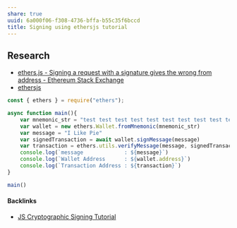 ```yaml
---
share: true
uuid: 6a000f06-f308-4736-bffa-b55c35f6bccd
title: Signing using ethersjs tutorial
---
```

## Research

* [ethers.js - Signing a request with a signature gives the wrong from address - Ethereum Stack Exchange](https://ethereum.stackexchange.com/questions/85212/signing-a-request-with-a-signature-gives-the-wrong-from-address)
* [ethersjs](../d833138c-b1fc-488b-81a1-195e6298178e)

``` typescript
const { ethers } = require("ethers");

async function main(){
    var mnemonic_str = "test test test test test test test test test test test junk"
    var wallet = new ethers.Wallet.fromMnemonic(mnemonic_str)
    var message = "I Like Pie"
    var signedTransaction = await wallet.signMessage(message)
    var transaction = ethers.utils.verifyMessage(message, signedTransaction);
    console.log(`message             : ${message}`)
    console.log(`Wallet Address      : ${wallet.address}`)
    console.log(`Transaction Address : ${transaction}`)
}

main()

```

#### Backlinks

* [JS Cryptographic Signing Tutorial](/be82e67e-13f4-4c86-b3ec-b32852c54e2b)